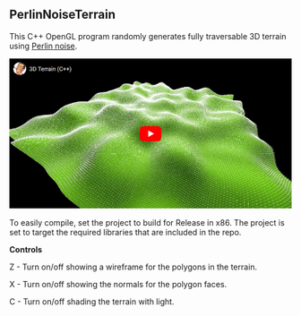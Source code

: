 ## PerlinNoiseTerrain
This C++ OpenGL program randomly generates fully traversable 3D terrain using [Perlin noise](https://www.youtube.com/watch?v=8ZEMLCnn8v0).

[![Video thumbnail](https://github.com/techiew/PerlinNoiseTerrain/blob/master/video%20thumbnail.png)](https://www.youtube.com/watch?v=2FzrSvOKK-A&feature=youtu.be)

To easily compile, set the project to build for Release in x86. The project is set to target the required libraries that are included in the repo.

**Controls**

Z - Turn on/off showing a wireframe for the polygons in the terrain.

X - Turn on/off showing the normals for the polygon faces.

C - Turn on/off shading the terrain with light.
